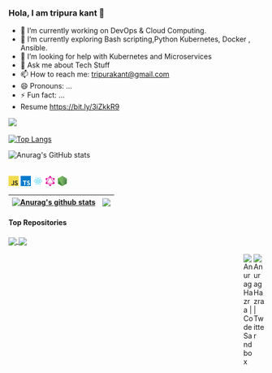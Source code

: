 ### Hola, I am tripura kant 👋

- 🔭 I’m currently working on DevOps & Cloud Computing.
- 🌱 I’m currently exploring Bash scripting,Python Kubernetes, Docker , Ansible.
- 🤔 I’m looking for help with Kubernetes and Microservices
- 💬 Ask me about Tech Stuff
- 📫 How to reach me: tripurakant@gmail.com
- 😄 Pronouns: ...
- ⚡ Fun fact: ...
- Resume https://bit.ly/3iZkkR9








<img src="https://github-readme-stats.vercel.app/api?username=tripura-kant&count_private=true&&show_icons=true&title_color=ffffff&icon_color=bb2acf&text_color=daf7dc&bg_color=151515">




[![Top Langs](https://github-readme-stats.vercel.app/api/top-langs/?username=tripura-kant)](https://github.com/tripura-kant/github-readme-stats&theme=dark&show_icons=true)




![Anurag's GitHub stats](https://github-readme-stats.vercel.app/api?username=tripura-kant&show_icons=true&theme=dark)



######
<code><img height="20" alt="javascript" src="https://raw.githubusercontent.com/github/explore/80688e429a7d4ef2fca1e82350fe8e3517d3494d/topics/javascript/javascript.png"></code>
<code><img height="20" alt="typescript" src="https://raw.githubusercontent.com/github/explore/80688e429a7d4ef2fca1e82350fe8e3517d3494d/topics/typescript/typescript.png"></code>
<code><img height="20" alt="react" src="https://raw.githubusercontent.com/github/explore/80688e429a7d4ef2fca1e82350fe8e3517d3494d/topics/react/react.png"></code>
<code><img height="20" alt="graphql" src="https://raw.githubusercontent.com/github/explore/5c058a388828bb5fde0bcafd4bc867b5bb3f26f3/topics/graphql/graphql.png"></code>
<code><img height="20" alt="nodejs" src="https://raw.githubusercontent.com/github/explore/80688e429a7d4ef2fca1e82350fe8e3517d3494d/topics/nodejs/nodejs.png"></code>    


| <a href="https://github.com/tripura-kant/github-readme-stats"><img align="center" src="https://github-readme-stats.vercel.app/api?username=tripura-kant&show_icons=true&include_all_commits=true&theme=buefy&hide_border=true" alt="Anurag's github stats" /></a> | <a href="https://github.com/tripura-kant/github-readme-stats"><img align="center" src="https://github-readme-stats.vercel.app/api/top-langs/?username=tripura-kant&layout=compact&theme=buefy&hide_border=true" /></a> |
| ------------- | ------------- |

#### Top Repositories


<a href="https://github.com/tripura-kant/github-readme-stats">
  <img align="center" src="https://github-readme-stats.vercel.app/api/pin/?username=tripura-kant&repo=github-readme-stats&theme=buefy" />
</a>
<a href="https://github.com/tripura-kant/tripura-kant.github.io">
  <img align="center" src="https://github-readme-stats.vercel.app/api/pin/?username=tripura-kant&repo=tripura-kant.github.io&theme=buefy" />
</a>

<br />
<br />

<a href="https://twitter.com/anuraghazru">
  <img align="right" alt="Anurag Hazra | Twitter" width="21px" src="https://raw.githubusercontent.com/tripura-kant/tripura-kant/master/assets/twitter.svg" />
</a>
<a href="https://codesandbox.io/u/tripura-kant">
  <img align="right" alt="Anurag Hazra | CodeSandbox" width="20px" src="https://raw.githubusercontent.com/tripura-kant/tripura-kant/master/assets/codesandbox.svg" />
</a>

